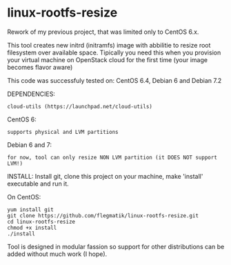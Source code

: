 linux-rootfs-resize
===================

Rework of my previous project, that was limited only to CentOS 6.x.

This tool creates new initrd (initramfs) image with abbilitie to resize root filesystem 
over available space. Tipically you need this when you provision your virtual machine on 
OpenStack cloud for the first time (your image becomes flavor aware)

This code was successfuly tested on: CentOS 6.4, Debian 6 and Debian 7.2

DEPENDENCIES:

    cloud-utils (https://launchpad.net/cloud-utils)

CentOS 6:

    supports physical and LVM partitions

Debian 6 and 7:

    for now, tool can only resize NON LVM partition (it DOES NOT support LVM!)

INSTALL: Install git, clone this project on your machine, make 'install' executable and run it.

On CentOS:

    yum install git
    git clone https://github.com/flegmatik/linux-rootfs-resize.git
    cd linux-rootfs-resize
    chmod +x install
    ./install

Tool is designed in modular fassion so support for other distributions can be added without much work (I hope).
